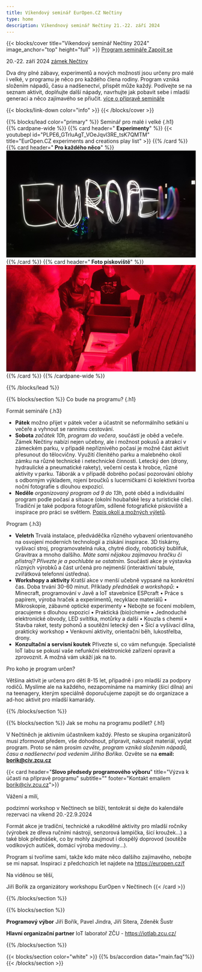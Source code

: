 ```yaml
---
title: Víkendový seminář EurOpen.CZ Nečtiny
type: home
description: Víkendnový seminář Nečtiny 21.-22. září 2024
---
```


{{< blocks/cover title="Víkendový seminář Nečtiny 2024" image_anchor="top" height="full" >}}
<a class="btn btn-lg btn-primary me-3 mb-4" href="#td-block-2">
  Program semináře
</a>
<a class="btn btn-lg btn-secondary me-3 mb-4" href="#td-block-3">
  Zapojit se
</a>
<p class="lead mt-3 mb-3 fw-bold">
20.-22. září 2024 <a href="https://www.zameknectiny.cz/">zámek Nečtiny</a>
</p>
<p class="lead mt-3 mb-3">
Dva dny plné zábavy, experimentů a nových možností jsou určeny
pro malé i velké, v programu je něco pro každého člena rodiny. Program vzniká složením nápadů, času a nadšenectví, přispět může každý. Podívejte se na seznam aktivit, doplňujte další nápady, navrhujte jak
pobavit sebe i mladší generaci a něco zajímavého se přiučit.
<a href="#td-block-3">více o přípravě semináře</a> </p>

{{< blocks/link-down color="info" >}}
{{< /blocks/cover >}}

{{% blocks/lead color="primary" %}}
Seminář pro malé i velké
{.h1}
<br>
{{% cardpane-wide %}}
  {{% card header="<i class='fab fa-youtube'></i> **Experimenty**" %}}
  {{< youtubepl id="PLPE6_GTrluAgT_VOeJqvl3RE_tsK7QMTM" title="EurOpen.CZ experiments and creations play list" >}}
  {{% /card %}}
  {{% card header="**<i class='fa-solid fa-camera-retro'></i> Pro každého něco**" %}}
  ![Malování světlem](EurOpen-malovani-svetlem.jpg "")
  <a href="#td-block-2" class="stretched-link"></a>
  {{% /card %}}
  {{% card header="**<i class='fa-solid fa-camera-retro'></i> Foto pískoviště**" %}}
  ![fotografické pískoviště](piskoviste.jpg "")
  <a href="https://europen.cz/f" class="stretched-link"></a>
  {{% /card %}}
{{% /cardpane-wide %}}


{{% /blocks/lead %}}

{{% blocks/section %}}
Co bude na programu?
{.h1}


<!--<a class="btn btn-lg btn-primary me-3 mb-4" href="https://europen.zcu.cz/Anot/56/56poz.pdf">
  Pozvánka (PDF)
</a>
<a class="btn btn-lg btn-primary me-3 mb-4" href="https://form.simpleshop.cz/8ozyW/">
  Přihlásit se
</a>-->

Formát semináře
{.h3}

- **Pátek** možno přijet v pátek večer a účastnit se neformálního setkání u večeře a vyhnout se rannímu cestování.
- **Sobota** *začátek 10h, program do večera*, součástí je oběd a večeře. Zámek Nečtiny nabízí nejen učebny, ale i možnost pokusů a
atrakcí v zámeckém parku, v případě nepříznivého počasí je možné část aktivit přesunout do tělocvičny. Využití členitého parku a malebného okolí zámku na různé technické i netechnické činnosti. Letecký den (drony, hydraulické a pneumatické rakety), večerní cesta k hrobce, různé aktivity
v parku. Táborák a v případě dobrého počasí pozorování oblohy s odborným výkladem, rojení broučků s lucerničkami či kolektivní tvorba noční fotografie s dlouhou expozicí.
- **Neděle** *organizovaný program od 9 do 13h*, poté oběd a individuální program podle počasí a situace (okolní houbařské lesy a turistické cíle). Tradiční je také podpora fotografům, sdílené fotografické pískoviště a inspirace pro práci se světlem. [Popis okolí a možných výletů](https://www.zameknectiny.cz/vylety).

Program
{.h3}
- **Veletrh** Trvalá instalace, předváděčka různého vybavení orientovaného na osvojení moderních
technologií a získání inspirace. 3D tiskárny, vyšívací stroj, programovatelná ruka, chytré diody,
robotický bublifuk, Gravitrax a mnoho dalšího. *Máte sami nějakou zajímavou hračku či přístroj?
Přivezte je a pochlubte se ostatním.* Součástí akce je výstavka různých výrobků a část určená pro
nejmenší (interaktivní tabule, zvířátková telefonní ústředna).
- **Workshopy a aktivity** Kratší akce v menší učebně vypsané na konkrétní čas. Doba trvání 30-60 minut. Příklady *přednášek a workshopů*:
• Minecraft, programování v Javě a IoT stavebnice ESPcraft
• Práce s papírem, výroba hraček a experimentů, recyklace materiálů
• Mikroskopie, zábavné optické experimenty
• Nebojte se focení mobilem, pracujeme s dlouhou expozicí
• Praktická (bio)chemie
• Jednoduché elektronické obvody, LED svítítka, motůrky a další
• Kouzla s chemií
• Stavba raket, testy pohonů a soutěžní letecký den
• Šicí a vyšívací dílna, praktický workshop
• Venkovní aktivity, orientační běh, lukostřelba, drony.
- **Konzultační a servisní koutek** Přivezte si, co vám nefunguje. Specialisté IoT labu se pokusí vaše nefunkční elektronické zařízení
opravit a zprovoznit. A možná vám ukáží jak na to.

Pro koho je program určen?

Většina aktivit je určena pro děti 8-15 let, případně i pro mladší za podpory rodičů. Myslíme ale na každého, nezapomínáme na maminky (šicí dílna) ani na teenagery, kterým speciálně doporučujeme zapojit se do organizace a ad-hoc aktivit pro mladší kamarády.

{{% /blocks/section %}}



{{% blocks/section %}}
Jak se mohu na programu podílet?
{.h1}

V Nečtiněch je aktivním účastníkem každý. Přesto se skupina organizátorů musí zformovat předem, vše dohodnout, připravit, nakoupit materiál, vydat program. Proto se nám prosím *ozvěte, program vzniká složením nápadů, času a nadšenectví pod vedením Jiřího Boříka*. Ozvěte se na **email: borik@civ.zcu.cz**
<!--
**Slovo předsedy programového výboru**
{.h3}-->

{{< card header="**Slovo předsedy programového výboru**" title="Výzva k účasti na přípravě programu" subtitle=""
          footer="Kontakt emailem borik@civ.zcu.cz">}}

Vážení a milí,

podzimní workshop v Nečtinech se blíží, tentokrát si dejte do kalendáře rezervaci na víkend 20.-22.9.2024

Formát akce je tradiční, technické a rukodělné aktivity pro mladší ročníky (výrobek ze dřeva ručními nástroji, senzorová lampička, šicí kroužek...) a také blok přednášek, co by mohly zaujmout i dospělý doprovod (soutěže vodíkových autíček, domácí výroba medoviny...).

Program si tvoříme sami, takže kdo máte něco dalšího zajímavého, nebojte se mi napsat. Inspiraci z předchozích let najdete na https://europen.cz/f

Na viděnou se těší,

Jiří Bořík
za organizátory workshopu EurOpen v Nečtinech
{{< /card >}}

{{% /blocks/section %}}

<!-- your comment text Nested shortcodes with % notation interpret indentation - pre/code block shows up here  -->
<!-- https://github.com/gohugoio/hugo/issues/11272  -->
{{% blocks/section %}}

**Programový výbor**
Jiří Bořík,
Pavel Jindra,
Jiří Sitera,
Zdeněk Šustr

**Hlavní organizační partner**
IoT laboratoř ZČU - https://iotlab.zcu.cz/

{{% /blocks/section %}}

{{< blocks/section color="white" >}}
{{% bs/accordion data="main.faq"%}}
{{< /blocks/section >}}
